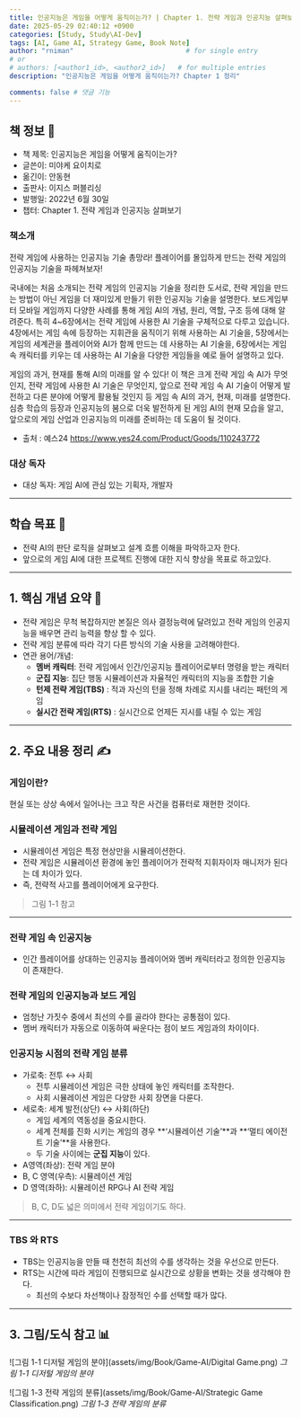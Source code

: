```yaml
---
title: 인공지능은 게임을 어떻게 움직이는가? | Chapter 1. 전략 게임과 인공지능 살펴보기
date: 2025-05-29 02:40:12 +0900
categories: [Study, Study\AI-Dev]
tags: [AI, Game AI, Strategy Game, Book Note]
author: "rniman"                            # for single entry
# or
# authors: [<author1_id>, <author2_id>]   # for multiple entries
description: "인공지능은 게임을 어떻게 움직이는가? Chapter 1 정리"

comments: false # 댓글 기능
---
```


## 책 정보 📖 

- 책 제목: 인공지능은 게임을 어떻게 움직이는가?
- 글쓴이: 미야케 요이치로
- 옮긴이: 안동현
- 출판사: 이지스 퍼블리싱
- 발행일: 2022년 6월 30일
- 챕터: Chapter 1. 전략 게임과 인공지능 살펴보기

### 책소개
전략 게임에 사용하는 인공지능 기술 총망라!
플레이어를 몰입하게 만드는 전략 게임의 인공지능 기술을 파헤쳐보자!

국내에는 처음 소개되는 전략 게임의 인공지능 기술을 정리한 도서로, 전략 게임을 만드는 방법이 아닌 게임을 더 재미있게 만들기 위한 인공지능 기술을 설명한다. 보드게임부터 모바일 게임까지 다양한 사례를 통해 게임 AI의 개념, 원리, 역할, 구조 등에 대해 알려준다. 특히 4~6장에서는 전략 게임에 사용한 AI 기술을 구체적으로 다루고 있습니다. 4장에서는 게임 속에 등장하는 지휘관을 움직이기 위해 사용하는 AI 기술을, 5장에서는 게임의 세계관을 플레이어와 AI가 함께 만드는 데 사용하는 AI 기술을, 6장에서는 게임 속 캐릭터를 키우는 데 사용하는 AI 기술을 다양한 게임들을 예로 들어 설명하고 있다.

게임의 과거, 현재를 통해 AI의 미래를 알 수 있다! 이 책은 크게 전략 게임 속 AI가 무엇인지, 전략 게임에 사용한 AI 기술은 무엇인지, 앞으로 전략 게임 속 AI 기술이 어떻게 발전하고 다른 분야에 어떻게 활용될 것인지 등 게임 속 AI의 과거, 현재, 미래를 설명한다. 심층 학습의 등장과 인공지능의 붐으로 더욱 발전하게 된 게임 AI의 현재 모습을 알고, 앞으로의 게임 산업과 인공지능의 미래를 준비하는 데 도움이 될 것이다.

* 출처 : 예스24 <https://www.yes24.com/Product/Goods/110243772>

### 대상 독자
- 대상 독자: 게임 AI에 관심 있는 기획자, 개발자

---

## 학습 목표 🎯
- 전략 AI의 판단 로직을 살펴보고 설계 흐름 이해을 파악하고자 한다.
- 앞으로의 게임 AI에 대한 프로젝트 진행에 대한 지식 향상을 목표로 하고있다.

---

## 1. 핵심 개념 요약 🧠

- 전략 게임은 무척 복잡하지만 본질은 의사 결정능력에 달려있고 전략 게임의 인공지능을 배우면 관리 능력을 향상 할 수 있다.
- 전략 게임 분류에 따라 각기 다른 방식의 기술 사용을 고려해야한다.
- 연관 용어/개념:
    - **멤버 캐릭터**: 전략 게임에서 인간/인공지능 플레이어로부터 명령을 받는 캐릭터
    - **군집 지능**: 집단 행동 시뮬레이션과 자율적인 캐릭터의 지능을 조합한 기술
    - **턴제 전략 게임(TBS)** : 적과 자신의 턴을 정해 차례로 지시를 내리는 패턴의 게임
    - **실시간 전략 게임(RTS)** : 실시간으로 언제든 지시를 내릴 수 있는 게임

---

## 2. 주요 내용 정리 ✍️

### 게임이란?

현실 또는 상상 속에서 일어나는 크고 작은 사건을 컴퓨터로 재현한 것이다.

### 시뮬레이션 게임과 전략 게임

- 시뮬레이션 게임은 특정 현상만을 시뮬레이션한다.
- 전략 게임은 시뮬레이션 환경에 놓인 플레이어가 전략적 지휘자이자 매니저가 된다는 데 차이가 있다.
- 즉, 전략적 사고를 플레이어에게 요구한다.

> 그림 1-1 참고
> 

---

### 전략 게임 속 인공지능

- 인간 플레이어를 상대하는 인공지능 플레이어와 멤버 캐릭터라고 정의한 인공지능이 존재한다.

### 전략 게임의 인공지능과 보드 게임

- 엄청난 가짓수 중에서 최선의 수를 골라야 한다는 공통점이 있다.
- 멤버 캐릭터가 자동으로 이동하여 싸운다는 점이 보드 게임과의 차이이다.

### 인공지능 시점의 전략 게임 분류

- 가로축:  전투 ↔ 사회
    - 전투 시뮬레이션 게임은 극한 상태에 놓인 캐릭터를 조작한다.
    - 사회 시뮬레이션 게임은 다양한 사회 장면을 다룬다.
- 세로축:  세계 발전(상단) ↔ 사회(하단)
    - 게임 세계의 역동성을 중요시한다.
    - 세계 전체를 진화 시키는 게임의 경우 **‘시뮬레이션 기술’**과 **‘멀티 에이전트 기술’**을 사용한다.
    - 두 기술 사이에는 **군집 지능**이 있다.
- A영역(좌상): 전략 게임 분야
- B, C 영역(우측): 시뮬레이션 게임
- D 영역(좌하): 시뮬레이션 RPG나 AI 전략 게임

> B, C, D도 넓은 의미에서 전략 게임이기도 하다.
> 

---

### TBS 와 RTS

- TBS는 인공지능을 만들 때 천천히 최선의 수를 생각하는 것을 우선으로 만든다.
- RTS는 시간에 따라 게임이 진행되므로 실시간으로 상황을 변화는 것을 생각해야 한다.
    - 최선의 수보다 차선책이나 잠정적인 수를 선택할 때가 많다.

---

## 3. 그림/도식 참고 📊

![그림 1-1 디저털 게임의 분야](assets/img/Book/Game-AI/Digital Game.png)
_그림 1-1 디저털 게임의 분야_

![그림 1-3 전략 게임의 분류](assets/img/Book/Game-AI/Strategic Game Classification.png)
_그림 1-3 전략 게임의 분류_
